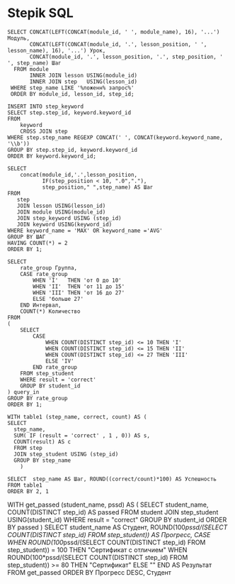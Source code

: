# Stepik SQL

```
SELECT CONCAT(LEFT(CONCAT(module_id, ' ', module_name), 16), '...') Модуль,
       CONCAT(LEFT(CONCAT(module_id, '.', lesson_position, ' ', lesson_name), 16), '...') Урок,
       CONCAT(module_id, '.', lesson_position, '.', step_position, ' ', step_name) Шаг
  FROM module
       INNER JOIN lesson USING(module_id)
       INNER JOIN step   USING(lesson_id)
 WHERE step_name LIKE '%ложенн% запрос%'
 ORDER BY module_id, lesson_id, step_id;
```


```
INSERT INTO step_keyword
SELECT step.step_id, keyword.keyword_id 
FROM 
    keyword
    CROSS JOIN step
WHERE step.step_name REGEXP CONCAT(' ', CONCAT(keyword.keyword_name, '\\b'))
GROUP BY step.step_id, keyword.keyword_id
ORDER BY keyword.keyword_id;
```

```
SELECT 
    concat(module_id,'.',lesson_position,
           IF(step_position < 10, ".0","."),
           step_position," ",step_name) AS Шаг
FROM
   step
   JOIN lesson USING(lesson_id)
   JOIN module USING(module_id)
   JOIN step_keyword USING (step_id)
   JOIN keyword USING(keyword_id)
WHERE keyword_name = 'MAX' OR keyword_name ='AVG'
GROUP BY ШАГ
HAVING COUNT(*) = 2
ORDER BY 1;
```


```
SELECT
    rate_group Группа, 
    CASE rate_group
        WHEN 'I'   THEN 'от 0 до 10'
        WHEN 'II'  THEN 'от 11 до 15'
        WHEN 'III' THEN 'от 16 до 27'
        ELSE 'больше 27'
    END Интервал,
    COUNT(*) Количество
FROM
(
    SELECT 
        CASE
            WHEN COUNT(DISTINCT step_id) <= 10 THEN 'I'
            WHEN COUNT(DISTINCT step_id) <= 15 THEN 'II'
            WHEN COUNT(DISTINCT step_id) <= 27 THEN 'III'
            ELSE 'IV'
        END rate_group
    FROM step_student
    WHERE result = 'correct'
    GROUP BY student_id
) query_in
GROUP BY rate_group
ORDER BY 1;
```


```
WITH table1 (step_name, correct, count) AS (   
SELECT 
  step_name, 
  SUM( IF (result = 'correct' , 1 , 0)) AS s, 
  COUNT(result) AS c
  FROM step 
  JOIN step_student USING (step_id)
  GROUP BY step_name
    )

SELECT  step_name AS Шаг, ROUND((correct/count)*100) AS Успешность
FROM table1
ORDER BY 2, 1
```

WITH get_passed (student_name, pssd)
    AS
        (
           SELECT student_name, COUNT(DISTINCT step_id) AS passed
           FROM student JOIN step_student USING(student_id)
           WHERE result = "correct"
           GROUP BY student_id
           ORDER BY passed
         )
SELECT student_name AS Студент, ROUND(100*pssd/(SELECT COUNT(DISTINCT step_id) FROM step_student)) AS Прогресс,
    CASE
        WHEN ROUND(100*pssd/(SELECT COUNT(DISTINCT step_id) FROM step_student)) =  100 THEN "Сертификат с отличием"
        WHEN ROUND(100*pssd/(SELECT COUNT(DISTINCT step_id) FROM step_student)) >= 80 THEN "Сертификат"
        ELSE ""
    END AS Результат
FROM get_passed
ORDER BY Прогресс DESC, Студент












